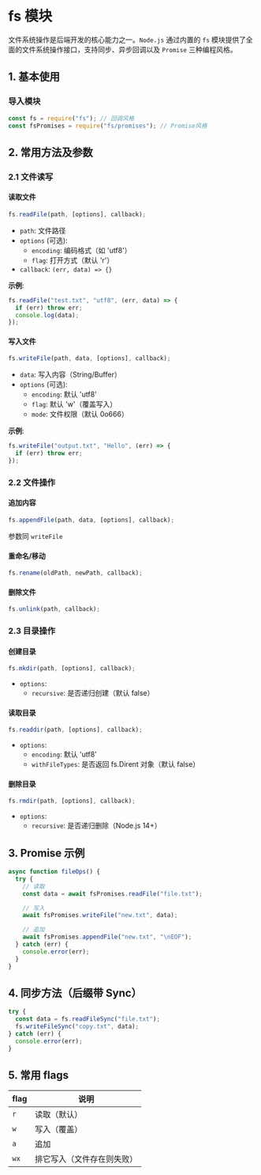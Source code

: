 # fs 模块

文件系统操作是后端开发的核心能力之一。`Node.js` 通过内置的 `fs` 模块提供了全面的文件系统操作接口，支持同步、异步回调以及 `Promise` 三种编程风格。

## **1. 基本使用**

### **导入模块**

```javascript
const fs = require("fs"); // 回调风格
const fsPromises = require("fs/promises"); // Promise风格
```

## **2. 常用方法及参数**

### **2.1 文件读写**

#### **读取文件**

```javascript
fs.readFile(path, [options], callback);
```

- `path`: 文件路径
- `options` (可选):
  - `encoding`: 编码格式（如 'utf8'）
  - `flag`: 打开方式（默认 'r'）
- `callback`: `(err, data) => {}`

**示例**:

```javascript
fs.readFile("test.txt", "utf8", (err, data) => {
  if (err) throw err;
  console.log(data);
});
```

#### **写入文件**

```javascript
fs.writeFile(path, data, [options], callback);
```

- `data`: 写入内容（String/Buffer）
- `options` (可选):
  - `encoding`: 默认 'utf8'
  - `flag`: 默认 'w'（覆盖写入）
  - `mode`: 文件权限（默认 0o666）

**示例**:

```javascript
fs.writeFile("output.txt", "Hello", (err) => {
  if (err) throw err;
});
```

### **2.2 文件操作**

#### **追加内容**

```javascript
fs.appendFile(path, data, [options], callback);
```

参数同 `writeFile`

#### **重命名/移动**

```javascript
fs.rename(oldPath, newPath, callback);
```

#### **删除文件**

```javascript
fs.unlink(path, callback);
```

### **2.3 目录操作**

#### **创建目录**

```javascript
fs.mkdir(path, [options], callback);
```

- `options`:
  - `recursive`: 是否递归创建（默认 false）

#### **读取目录**

```javascript
fs.readdir(path, [options], callback);
```

- `options`:
  - `encoding`: 默认 'utf8'
  - `withFileTypes`: 是否返回 fs.Dirent 对象（默认 false）

#### **删除目录**

```javascript
fs.rmdir(path, [options], callback);
```

- `options`:
  - `recursive`: 是否递归删除（Node.js 14+）

## **3. Promise 示例**

```javascript
async function fileOps() {
  try {
    // 读取
    const data = await fsPromises.readFile("file.txt");

    // 写入
    await fsPromises.writeFile("new.txt", data);

    // 追加
    await fsPromises.appendFile("new.txt", "\nEOF");
  } catch (err) {
    console.error(err);
  }
}
```

## **4. 同步方法（后缀带 Sync）**

```javascript
try {
  const data = fs.readFileSync("file.txt");
  fs.writeFileSync("copy.txt", data);
} catch (err) {
  console.error(err);
}
```

## **5. 常用 flags**

| flag | 说明                       |
| ---- | -------------------------- |
| `r`  | 读取（默认）               |
| `w`  | 写入（覆盖）               |
| `a`  | 追加                       |
| `wx` | 排它写入（文件存在则失败） |
